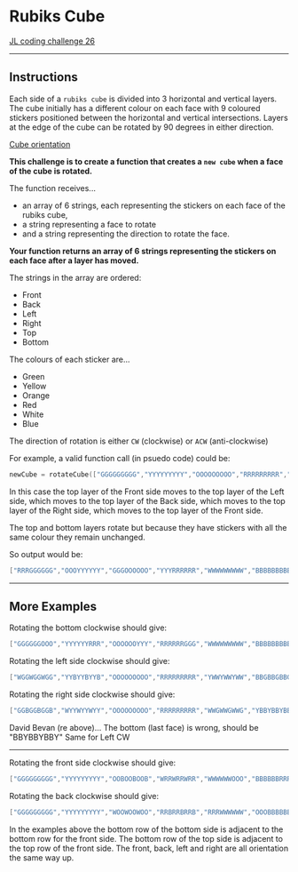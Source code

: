 Rubiks Cube
===========

[JL coding challenge 26](https://coding-challenges.jl-engineering.net/challenges/challenge-26/)

------

## Instructions

Each side of a `rubiks cube` is divided into 3 horizontal and vertical layers. 
The cube initially has a different colour on each face with 9 coloured stickers positioned between the horizontal and vertical intersections. 
Layers at the edge of the cube can be rotated by 90 degrees in either direction.

[Cube orientation](https://github.com/mattTea/RubiksCube-Challenge26/blob/master/RubiksCube.png)


**This challenge is to create a function that creates a `new cube` when a face of the cube is rotated.**

The function receives...
- an array of 6 strings, each representing the stickers on each face of the rubiks cube, 
- a string representing a face to rotate 
- and a string representing the direction to rotate the face. 

**Your function returns an array of 6 strings representing the stickers on each face after a layer has moved.**


The strings in the array are ordered:
- Front
- Back
- Left
- Right
- Top
- Bottom

The colours of each sticker are...
- Green
- Yellow
- Orange
- Red
- White
- Blue

The direction of rotation is either `CW` (clockwise) or `ACW` (anti-clockwise)


For example, a valid function call (in psuedo code) could be:

```kotlin
newCube = rotateCube(["GGGGGGGGG","YYYYYYYYY","OOOOOOOOO","RRRRRRRRR","WWWWWWWWW","BBBBBBBBB"],"Top","CW")
```

In this case the top layer of the Front side moves to the top layer of the Left side, 
which moves to the top layer of the Back side, 
which moves to the top layer of the Right side, 
which moves to the top layer of the Front side.

The top and bottom layers rotate but because they have stickers with all the same colour they remain unchanged. 

So output would be:
```kotlin
["RRRGGGGGG","OOOYYYYYY","GGGOOOOOO","YYYRRRRRR","WWWWWWWWW","BBBBBBBBB"]
```

------

## More Examples

Rotating the bottom clockwise should give:
```kotlin
["GGGGGGOOO","YYYYYYRRR","OOOOOOYYY","RRRRRRGGG","WWWWWWWWW","BBBBBBBBB"]
```

Rotating the left side clockwise should give:
```kotlin
["WGGWGGWGG","YYBYYBYYB","OOOOOOOOO","RRRRRRRRR","YWWYWWYWW","BBGBBGBBG"]
```

Rotating the right side clockwise should give:
```kotlin
["GGBGGBGGB","WYYWYYWYY","OOOOOOOOO","RRRRRRRRR","WWGWWGWWG","YBBYBBYBB"]
```

David Bevan (re above)...
The bottom (last face) is wrong, should be "BBYBBYBBY"
Same for Left CW

------

Rotating the front side clockwise should give:
```kotlin
["GGGGGGGGG","YYYYYYYYY","OOBOOBOOB","WRRWRRWRR","WWWWWWOOO","BBBBBBRRR"]
```

Rotating the back clockwise should give:
```kotlin
["GGGGGGGGG","YYYYYYYYY","WOOWOOWOO","RRBRRBRRB","RRRWWWWWW","OOOBBBBBB"]
```

In the examples above the bottom row of the bottom side is adjacent to the bottom row for the front side. 
The bottom row of the top side is adjacent to the top row of the front side. 
The front, back, left and right are all orientation the same way up.
